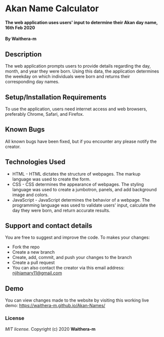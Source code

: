 # Akan Name Calculator
#### The web application uses users' input to determine their Akan day name, 16th Feb 2020
#### By **Waithera-m**
## Description
The web application prompts users to provide details regarding the day, month, and year they were born. Using this data, the application determines the weekday on which individuals were born and returns their corresponding day names. 
## Setup/Installation Requirements
To use the application, users need internet access and web browsers, preferably  Chrome, Safari, and Firefox.
## Known Bugs
All known bugs have been fixed, but if you encounter any please notify the creator.
## Technologies Used
* HTML - HTML dictates the structure of webpages. The markup language was used to create the form.
* CSS - CSS determines the appearance of webpages. The styling language was used to create a jumbotron, panels, and add background image and colors.
* JavaScript - JavaScript determines the behavior of a webpage. The programming language was used to validate users' input, calculate the day they were born, and return accurate results.
## Support and contact details
You are free to suggest and improve the code. To makes your changes:
* Fork the repo
* Create a new branch
* Create, add, commit, and push your changes to the branch
* Create a pull request
* You can also contact the creator via this email address: njihiamary11@gmail.com
## Demo
You can view changes made to the website by visiting this working live demo: https://waithera-m.github.io/Akan-Names/
### License
*MIT license.*
Copyright (c) 2020 **Waithera-m**